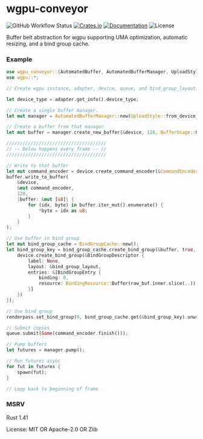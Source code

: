 # wgpu-conveyor

![GitHub Workflow Status](https://img.shields.io/github/workflow/status/BVE-Reborn/wgpu-conveyor/CI)
[![Crates.io](https://img.shields.io/crates/v/wgpu-conveyor)](https://crates.io/crates/wgpu-conveyor)
[![Documentation](https://docs.rs/wgpu-conveyor/badge.svg)](https://docs.rs/wgpu-conveyor)
![License](https://img.shields.io/crates/l/wgpu-conveyor)

Buffer belt abstraction for wgpu supporting UMA optimization, automatic resizing, and a bind group cache.

### Example

```rust
use wgpu_conveyor::{AutomatedBuffer, AutomatedBufferManager, UploadStyle, BindGroupCache};
use wgpu::*;

// Create wgpu instance, adapter, device, queue, and bind_group_layout.

let device_type = adapter.get_info().device_type;

// Create a single buffer manager.
let mut manager = AutomatedBufferManager::new(UploadStyle::from_device_type(&device_type));

// Create a buffer from that manager
let mut buffer = manager.create_new_buffer(&device, 128, BufferUsage::UNIFORM, Some("label"));

/////////////////////////////////////
// -- Below happens every frame -- //
/////////////////////////////////////

// Write to that buffer
let mut command_encoder = device.create_command_encoder(&CommandEncoderDescriptor::default());
buffer.write_to_buffer(
    &device,
    &mut command_encoder,
    128,
    |buffer: &mut [u8]| {
        for (idx, byte) in buffer.iter_mut().enumerate() {
            *byte = idx as u8;
        }
    }
);

// Use buffer in bind group
let mut bind_group_cache = BindGroupCache::new();
let bind_group_key = bind_group_cache.create_bind_group(&buffer, true, |raw_buf| {
    device.create_bind_group(&BindGroupDescriptor {
        label: None,
        layout: &bind_group_layout,
        entries: &[BindGroupEntry {
            binding: 0,
            resource: BindingResource::Buffer(raw_buf.inner.slice(..))
        }]
    })
});

// Use bind group
renderpass.set_bind_group(0, bind_group_cache.get(&bind_group_key).unwrap(), &[]);

// Submit copies
queue.submit(Some(command_encoder.finish()));

// Pump buffers
let futures = manager.pump();

// Run futures async
for fut in futures {
    spawn(fut);
}

// Loop back to beginning of frame
```

### MSRV

Rust 1.41

License: MIT OR Apache-2.0 OR Zlib
